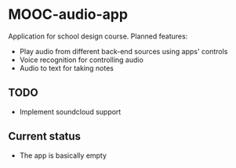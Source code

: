 # MOOC-audio-app

Application for school design course. Planned features:
 - Play audio from different back-end sources using apps' controls
 - Voice recognition for controlling audio
 - Audio to text for taking notes
 
 ## TODO
 - Implement soundcloud support
 
## Current status
 - The app is basically empty
